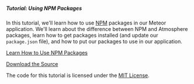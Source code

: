 ##### Tutorial: Using NPM Packages

In this tutorial, we'll learn how to use [NPM](https://npmjs.org) packages in our Meteor application. We'll learn about the difference between NPM and Atmosphere packages, learn how to get packages installed (and update our `package.json` file), and how to put our packages to use in our application.

[Learn How to Use NPM Packages](https://themeteorchef.com/tutorials/using-npm-packages)  

[Download the Source](https://github.com/themeteorchef/using-npm-packages/archive/master.zip)

The code for this tutorial is licensed under the [MIT License](http://opensource.org/licenses/MIT).
